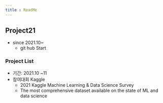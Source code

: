 ```yaml
---
title : ReadMe
---
```


## Project21

- since 2021.10~
  - git hub Start

### Project List

- 기간: 2021.10 ~11
- 참여대회 Kaggle 
  - 2021 Kaggle Machine Learning & Data Science Survey
  - The most comprehensive dataset available on the state of ML and data science



